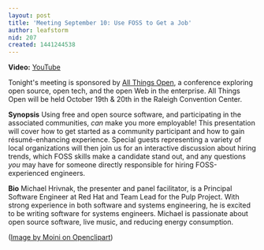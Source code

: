 ```yaml
---
layout: post
title: 'Meeting September 10: Use FOSS to Get a Job'
author: leafstorm
nid: 207
created: 1441244538
---
```

<strong>Video:</strong> <a href="https://youtu.be/FBK4PJ_KUKA">YouTube</a>

Tonight's meeting is sponsored by <a href="http://allthingsopen.org/">All Things Open</a>, a conference exploring open source, open tech, and the open Web in the enterprise. All Things Open will be held October 19th & 20th in the Raleigh Convention Center.

<strong>Synopsis</strong>
Using free and open source software, and participating in the associated communities, <em>can</em> make you more employable! This presentation will cover how to get started as a community participant and how to gain résumé-enhancing experience. Special guests representing a variety of local organizations will then join us for an interactive discussion about hiring trends, which FOSS skills make a candidate stand out, and any questions <em>you</em> may have for someone directly responsible for hiring FOSS-experienced engineers.

<strong>Bio</strong>
Michael Hrivnak, the presenter and panel facilitator, is a Principal Software Engineer at Red Hat and Team Lead for the Pulp Project. With strong experience in both software and systems engineering, he is excited to be writing software for systems engineers. Michael is passionate about open source software, live music, and reducing energy consumption.

(<a href="https://openclipart.org/detail/132427/penguin-admin">Image by Moini on Openclipart</a>)
